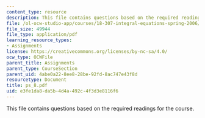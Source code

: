```yaml
---
content_type: resource
description: This file contains questions based on the required readings for the course.
file: /ol-ocw-studio-app/courses/18-307-integral-equations-spring-2006/e3fe1da8da5b4d4a492c4f3d3e8116f6_ps_8.pdf
file_size: 49944
file_type: application/pdf
learning_resource_types:
- Assignments
license: https://creativecommons.org/licenses/by-nc-sa/4.0/
ocw_type: OCWFile
parent_title: Assignments
parent_type: CourseSection
parent_uid: 4abe0a22-8ee8-28be-92fd-8ac747e43f8d
resourcetype: Document
title: ps_8.pdf
uid: e3fe1da8-da5b-4d4a-492c-4f3d3e8116f6
---
```

This file contains questions based on the required readings for the course.